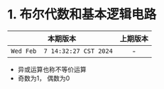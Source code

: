 # 1. 布尔代数和基本逻辑电路

|本期版本|上期版本
|:---:|:---:
`Wed Feb  7 14:32:27 CST 2024` | -

* 异或运算也称不等价运算
* 奇数为1， 偶数为0